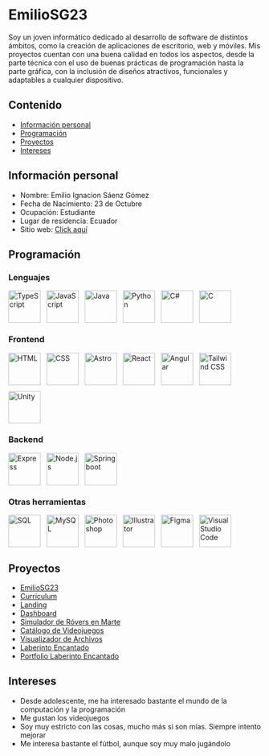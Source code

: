 # EmilioSG23
Soy un joven informático dedicado al desarrollo de software de distintos ámbitos, como la creación de aplicaciones de escritorio, web y móviles.
Mis proyectos cuentan con una buena calidad en todos los aspectos, desde la parte técnica con el uso de buenas prácticas de programación hasta
la parte gráfica, con la inclusión de diseños atractivos, funcionales y adaptables a cualquier dispositivo.
## Contenido
* [Información personal](#información-personal)
* [Programación](#programación)
* [Proyectos](#proyectos)
* [Intereses](#intereses)

## Información personal
* Nombre: Emilio Ignacion Sáenz Gómez
* Fecha de Nacimiento: 23 de Octubre
* Ocupación:  Estudiante
* Lugar de residencia: Ecuador
* Sitio web: [Click aquí](https://emiliosg23.github.io/curriculum/)
  
## Programación
### Lenguajes
<div style="width:100%; display: flex; flex-wrap: wrap; gap: 12px; align-items: center; justify-items: center;">
  <img src="https://emiliosg23.github.io/curriculum/habilidades/languages/typescript.png" width="64" height="64" alt="TypeScript" />
  <img src="https://emiliosg23.github.io/curriculum/habilidades/languages/javascript.png" width="64" height="64" alt="JavaScript" />
  <img src="https://emiliosg23.github.io/curriculum/habilidades/languages/java.png" width="64" height="64" alt="Java" />
  <img src="https://emiliosg23.github.io/curriculum/habilidades/languages/python.png" width="64" height="64" alt="Python" />
  <img src="https://emiliosg23.github.io/curriculum/habilidades/languages/c_sharp.png" width="64" height="64" alt="C#" />
  <img src="https://emiliosg23.github.io/curriculum/habilidades/languages/c.png" width="64" height="64" alt="C" />
</div>

### Frontend
<div style="width:100%; display: flex; flex-wrap: wrap; gap: 12px; align-items: center; justify-items: center;">
  <img src="https://emiliosg23.github.io/curriculum/habilidades/languages/html.png" width="64" height="64" title="HTML" />
  <img src="https://emiliosg23.github.io/curriculum/habilidades/languages/css.png" width="64" height="64" title="CSS" />
  <img src="https://emiliosg23.github.io/curriculum/habilidades/frontend/astro.png" width="64" height="64" title="Astro" />
  <img src="https://emiliosg23.github.io/curriculum/habilidades/frontend/react.png" width="64" height="64" title="React" />
  <img src="https://emiliosg23.github.io/curriculum/habilidades/frontend/angular.png" width="64" height="64" title="Angular" />
  <img src="https://emiliosg23.github.io/curriculum/habilidades/frontend/tailwind.png" width="64" height="64" title="Tailwind CSS" />
  <img src="https://emiliosg23.github.io/curriculum/habilidades/frontend/unity.png" width="64" height="64" title="Unity" />
</div>

### Backend
<div style="width:100%; display: flex; flex-wrap: wrap; gap: 12px; align-items: center; justify-items: center;">
  <img src="https://emiliosg23.github.io/curriculum/habilidades/backend/express.png" width="64" height="64" title="Express" />
  <img src="https://emiliosg23.github.io/curriculum/habilidades/backend/nodejs.png" width="64" height="64" title="Node.js" />
  <img src="https://emiliosg23.github.io/curriculum/habilidades/backend/springboot.png" width="64" height="64" title="Springboot" />
</div>

### Otras herramientas
<div style="width:100%; display: flex; flex-wrap: wrap; gap: 12px; align-items: center; justify-items: center;">
  <img src="https://emiliosg23.github.io/curriculum/habilidades/others/sql.png" width="64" height="64" title="SQL" />
  <img src="https://emiliosg23.github.io/curriculum/habilidades/others/mysql.png" width="64" height="64" title="MySQL" />
  <img src="https://emiliosg23.github.io/curriculum/habilidades/others/photoshop.png" width="64" height="64" title="Photoshop" />
  <img src="https://emiliosg23.github.io/curriculum/habilidades/others/illustrator.png" width="64" height="64" title="Illustrator" />
  <img src="https://emiliosg23.github.io/curriculum/habilidades/others/figma.png" width="64" height="64" title="Figma" />
  <img src="https://emiliosg23.github.io/curriculum/habilidades/others/vs-code.png" width="64" height="64" title="Visual Studio Code" />
</div>

## Proyectos
* [EmilioSG23](https://emiliosg23.github.io/EmilioSG23/)
* [Currículum](https://github.com/EmilioSG23/curriculum/)
* [Landing](https://github.com/EmilioSG23/landing/)
* [Dashboard](https://github.com/EmilioSG23/dashboard/)
* [Simulador de Róvers en Marte](https://github.com/JamesMalave/Proyecto-POO-G2)
* [Catálogo de Videojuegos](https://github.com/PaulaPeraltaA/Proyecto-P1-Estructuras-G6)
* [Visualizador de Archivos](https://github.com/PaulaPeraltaA/Proyecto-P2---Estructuras--G6)
* [Laberinto Encantado](https://github.com/EmilioSG23/laberinto_encantado)
* [Portfolio Laberinto Encantado](https://github.com/domorales/portfolio-momentum)
## Intereses
* Desde adolescente, me ha interesado bastante el mundo de la computación y la programación
* Me gustan los videojuegos
* Soy muy estricto con las cosas, mucho más si son mías. Siempre intento mejorar
* Me interesa bastante el fútbol, aunque soy muy malo jugándolo



